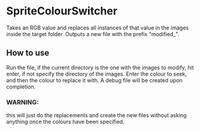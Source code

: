 # SpriteColourSwitcher
Takes an RGB value and replaces all instances of that value in the images inside the target folder. 
Outputs a new file with the prefix "modified_".

## How to use
Run the file, if the current directory is the one with the images to modify, hit enter, if not specify the directory of the images. 
Enter the colour to seek, and then the colour to replace it with.
A debug file will be created upon completion.

### WARNING: 
this will just do the replacements and create the new files without asking anything once the colours have been specified. 
